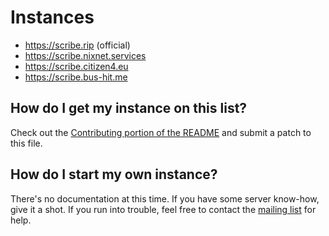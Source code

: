 # Instances

* <https://scribe.rip> (official)
* <https://scribe.nixnet.services>
* <https://scribe.citizen4.eu>
* <https://scribe.bus-hit.me>

## How do I get my instance on this list?

Check out the [Contributing portion of the README](../README.md#contributing) and submit a patch to this file.

## How do I start my own instance?

There's no documentation at this time. If you have some server know-how, give it a shot. If you run into trouble, feel free to contact the [mailing list](https://lists.sr.ht/~edwardloveall/scribe) for help.
